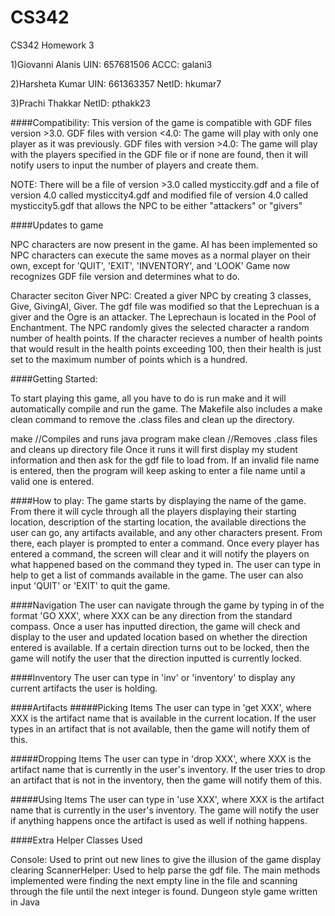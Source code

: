 # CS342
CS342 Homework 3

1)Giovanni Alanis UIN: 657681506
ACCC: galani3   

2)Harsheta Kumar UIN: 661363357  NetID: hkumar7

3)Prachi Thakkar NetID: pthakk23

####Compatibility: This version of the game is compatible with GDF files version >3.0.
GDF files with version <4.0: The game will play with only one player as it was previously.
GDF files with version >4.0: The game will play with the players specified in the GDF file or if none are found, then it will notify users to input the number of players and create them.

NOTE: There will be a file of version >3.0 called mysticcity.gdf and a file of version 4.0 called mysticcity4.gdf
      and modified file of version 4.0 called mysticcity5.gdf that allows the NPC to be either "attackers" or "givers"

####Updates to game

NPC characters are now present in the game.
AI has been implemented so NPC characters can execute the same moves as a normal player on their own, except for 'QUIT', 'EXIT', 'INVENTORY', and 'LOOK'
Game now recognizes GDF file version and determines what to do.

Character seciton Giver NPC: Created a giver NPC by creating 3 classes, Give, GivingAI, Giver. The gdf file was modified so that the Leprechuan is a giver and the Ogre is an attacker. The Leprechaun is located in the Pool of Enchantment. The NPC randomly gives the selected character a random number of health points. If the character recieves a number of health points that would result in the health points exceeding 100, then their health is just set to the maximum number of points which is a hundred. 

####Getting Started:

To start playing this game, all you have to do is run make and it will automatically compile and run the game. The Makefile also includes a make clean command to remove the .class files and clean up the directory.

make        //Compiles and runs java program
make clean  //Removes .class files and cleans up directory file 
Once it runs it will first display my student information and then ask for the gdf file to load from. If an invalid file name is entered, then the program will keep asking to enter a file name until a valid one is entered.

####How to play: The game starts by displaying the name of the game. From there it will cycle through all the players displaying their starting location, description of the starting location, the available directions the user can go, any artifacts available, and any other characters present. From there, each player is prompted to enter a command. Once every player has entered a command, the screen will clear and it will notify the players on what happened based on the command they typed in. The user can type in help to get a list of commands available in the game. The user can also input 'QUIT' or 'EXIT' to quit the game.

####Navigation The user can navigate through the game by typing in of the format 'GO XXX', where XXX can be any direction from the standard compass. Once a user has inputted direction, the game will check and display to the user and updated location based on whether the direction entered is available. If a certain direction turns out to be locked, then the game will notify the user that the direction inputted is currently locked.

####Inventory The user can type in 'inv' or 'inventory' to display any current artifacts the user is holding.

####Artifacts #####Picking Items The user can type in 'get XXX', where XXX is the artifact name that is available in the current location. If the user types in an artifact that is not available, then the game will notify them of this.

#####Dropping Items The user can type in 'drop XXX', where XXX is the artifact name that is currently in the user's inventory. If the user tries to drop an artifact that is not in the inventory, then the game will notify them of this.

#####Using Items The user can type in 'use XXX', where XXX is the artifact name that is currently in the user's inventory. The game will notify the user if anything happens once the artifact is used as well if nothing happens.

####Extra Helper Classes Used


Console: Used to print out new lines to give the illusion of the game display clearing
ScannerHelper: Used to help parse the gdf file. The main methods implemented were finding the next empty line in the file and scanning through the file until the next integer is found.
Dungeon style game written in Java 
